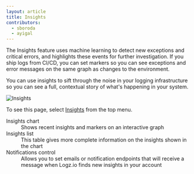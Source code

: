 ```yaml
---
layout: article
title: Insights
contributors:
  - sboroda
  - ayigal
---
```


The Insights feature uses machine learning to detect new exceptions and critical errors, and highlights these events for further investigation. If you ship logs from CI/CD, you can set markers so you can see exceptions and error messages on the same graph as changes to the environment.

You can use insights to sift through the noise in your logging infrastructure so you can see a full, contextual story of what's happening in your system.  

![Insights]({{site.baseurl}}/images/insights/insights-annotated.png)

To see this page, select [Insights](https://app.logz.io/#/dashboard/insights) from the top menu.

<dl class="letter-labels">

<dt>Insights chart</dt>
<dd>Shows recent insights and markers on an interactive graph</dd>

<dt>Insights list</dt>
<dd>This table gives more complete information on the insights shown in the chart</dd>

<dt>Notifications control</dt>
<dd>Allows you to set emails or notification endpoints that will receive a message when Logz.io finds new insights in your account</dd>

</dl>